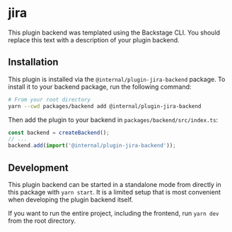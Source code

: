 # jira

This plugin backend was templated using the Backstage CLI. You should replace this text with a description of your plugin backend.

## Installation

This plugin is installed via the `@internal/plugin-jira-backend` package. To install it to your backend package, run the following command:

```bash
# From your root directory
yarn --cwd packages/backend add @internal/plugin-jira-backend
```

Then add the plugin to your backend in `packages/backend/src/index.ts`:

```ts
const backend = createBackend();
// ...
backend.add(import('@internal/plugin-jira-backend'));
```

## Development

This plugin backend can be started in a standalone mode from directly in this
package with `yarn start`. It is a limited setup that is most convenient when
developing the plugin backend itself.

If you want to run the entire project, including the frontend, run `yarn dev` from the root directory.
